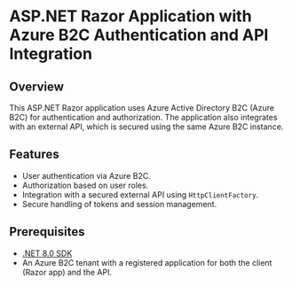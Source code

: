 # ASP.NET Razor Application with Azure B2C Authentication and API Integration

## Overview

This ASP.NET Razor application uses Azure Active Directory B2C (Azure B2C) for authentication and authorization. The application also integrates with an external API, which is secured using the same Azure B2C instance.

## Features

- User authentication via Azure B2C.
- Authorization based on user roles.
- Integration with a secured external API using `HttpClientFactory`.
- Secure handling of tokens and session management.

## Prerequisites

- [.NET 8.0 SDK](https://dotnet.microsoft.com/download/dotnet/8.0)
- An Azure B2C tenant with a registered application for both the client (Razor app) and the API.

